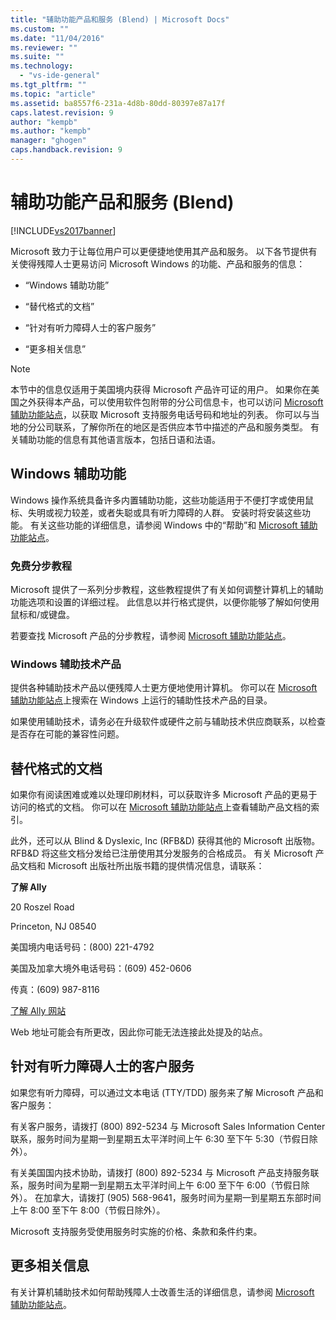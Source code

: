 ```yaml
---
title: "辅助功能产品和服务 (Blend) | Microsoft Docs"
ms.custom: ""
ms.date: "11/04/2016"
ms.reviewer: ""
ms.suite: ""
ms.technology: 
  - "vs-ide-general"
ms.tgt_pltfrm: ""
ms.topic: "article"
ms.assetid: ba8557f6-231a-4d8b-80dd-80397e87a17f
caps.latest.revision: 9
author: "kempb"
ms.author: "kempb"
manager: "ghogen"
caps.handback.revision: 9
---
```

# 辅助功能产品和服务 (Blend)
[!INCLUDE[vs2017banner](../code-quality/includes/vs2017banner.md)]

Microsoft 致力于让每位用户可以更便捷地使用其产品和服务。 以下各节提供有关使得残障人士更易访问 Microsoft Windows 的功能、产品和服务的信息：  
  
-   “Windows 辅助功能”  
  
-   “替代格式的文档”  
  
-   “针对有听力障碍人士的客户服务”  
  
-   “更多相关信息”  
  
> [!NOTE]
>  本节中的信息仅适用于美国境内获得 Microsoft 产品许可证的用户。 如果你在美国之外获得本产品，可以使用软件包附带的分公司信息卡，也可以访问 [Microsoft 辅助功能站点](http://go.microsoft.com/fwlink/?LinkID=75069)，以获取 Microsoft 支持服务电话号码和地址的列表。 你可以与当地的分公司联系，了解你所在的地区是否供应本节中描述的产品和服务类型。 有关辅助功能的信息有其他语言版本，包括日语和法语。  
  
## Windows 辅助功能  
 Windows 操作系统具备许多内置辅助功能，这些功能适用于不便打字或使用鼠标、失明或视力较差，或者失聪或具有听力障碍的人群。 安装时将安装这些功能。 有关这些功能的详细信息，请参阅 Windows 中的“帮助”和 [Microsoft 辅助功能站点](http://go.microsoft.com/fwlink/?LinkID=75069)。  
  
### 免费分步教程  
 Microsoft 提供了一系列分步教程，这些教程提供了有关如何调整计算机上的辅助功能选项和设置的详细过程。 此信息以并行格式提供，以便你能够了解如何使用鼠标和\/或键盘。  
  
 若要查找 Microsoft 产品的分步教程，请参阅 [Microsoft 辅助功能站点](http://go.microsoft.com/fwlink/?LinkID=75069)。  
  
### Windows 辅助技术产品  
 提供各种辅助技术产品以便残障人士更方便地使用计算机。 你可以在 [Microsoft 辅助功能站点](http://go.microsoft.com/fwlink/?LinkID=75069)上搜索在 Windows 上运行的辅助性技术产品的目录。  
  
 如果使用辅助技术，请务必在升级软件或硬件之前与辅助技术供应商联系，以检查是否存在可能的兼容性问题。  
  
## 替代格式的文档  
 如果你有阅读困难或难以处理印刷材料，可以获取许多 Microsoft 产品的更易于访问的格式的文档。 你可以在 [Microsoft 辅助功能站点](http://go.microsoft.com/fwlink/?LinkID=75069)上查看辅助产品文档的索引。  
  
 此外，还可以从 Blind & Dyslexic, Inc \(RFB&D\) 获得其他的 Microsoft 出版物。 RFB&D 将这些文档分发给已注册使用其分发服务的合格成员。 有关 Microsoft 产品文档和 Microsoft 出版社所出版书籍的提供情况信息，请联系：  
  
 **了解 Ally**  
  
 20 Roszel Road  
  
 Princeton, NJ 08540  
  
 美国境内电话号码：\(800\) 221\-4792  
  
 美国及加拿大境外电话号码：\(609\) 452\-0606  
  
 传真：\(609\) 987\-8116  
  
 [了解 Ally 网站](http://go.microsoft.com/fwlink/?LinkId=111110)  
  
 Web 地址可能会有所更改，因此你可能无法连接此处提及的站点。  
  
## 针对有听力障碍人士的客户服务  
 如果您有听力障碍，可以通过文本电话 \(TTY\/TDD\) 服务来了解 Microsoft 产品和客户服务：  
  
 有关客户服务，请拨打 \(800\) 892\-5234 与 Microsoft Sales Information Center 联系，服务时间为星期一到星期五太平洋时间上午 6:30 至下午 5:30（节假日除外）。  
  
 有关美国国内技术协助，请拨打 \(800\) 892\-5234 与 Microsoft 产品支持服务联系，服务时间为星期一到星期五太平洋时间上午 6:00 至下午 6:00（节假日除外）。 在加拿大，请拨打 \(905\) 568\-9641，服务时间为星期一到星期五东部时间上午 8:00 至下午 8:00（节假日除外）。  
  
 Microsoft 支持服务受使用服务时实施的价格、条款和条件约束。  
  
## 更多相关信息  
 有关计算机辅助技术如何帮助残障人士改善生活的详细信息，请参阅 [Microsoft 辅助功能站点](http://go.microsoft.com/fwlink/?LinkID=75069)。